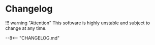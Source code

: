 # Changelog

!!! warning "Attention"
    This software is highly unstable and subject to change at any time.

--8<-- "CHANGELOG.md"

